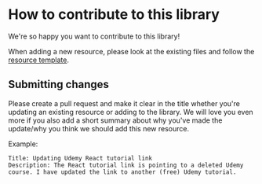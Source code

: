 # How to contribute to this library

We're so happy you want to contribute to this library! 

When adding a new resource, please look at the existing files and follow the [resource template](assets/templates/resource-template.md).

## Submitting changes
Please create a pull request and make it clear in the title whether you're updating an existing resource or adding to the library. We will love you even more if you also add a short summary about why you've made the update/why you think we should add this new resource.

Example:
```
Title: Updating Udemy React tutorial link
Description: The React tutorial link is pointing to a deleted Udemy course. I have updated the link to another (free) Udemy tutorial.
```
